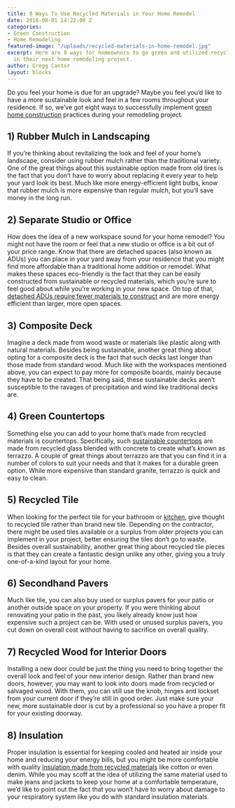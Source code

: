 ```yaml
---
title: 8 Ways To Use Recycled Materials in Your Home Remodel
date: 2018-08-01 14:22:00 Z
categories:
- Green Construction
- Home Remodeling
featured-image: "/uploads/recycled-materials-in-home-remodel.jpg"
excerpt: Here are 8 ways for homeowners to go green and utilized recycled materials
  in their next home remodeling project.
author: Gregg Cantor
layout: blocks
---
```


Do you feel your home is due for an upgrade? Maybe you feel you’d like to have a more sustainable look and feel in a few rooms throughout your residence. If so, we’ve got eight ways to successfully implement [green home construction](/san-diego-green-home-construction) practices during your remodeling project. 

## 1) Rubber Mulch in Landscaping

If you’re thinking about revitalizing the look and feel of your home’s landscape, consider using rubber mulch rather than the traditional variety. One of the great things about this sustainable option made from old tires is the fact that you don’t have to worry about replacing it every year to help your yard look its best. Much like more energy-efficient light bulbs, know that rubber mulch is more expensive than regular mulch, but you’ll save money in the long run. 

## 2) Separate Studio or Office

How does the idea of a new workspace sound for your home remodel? You might not have the room or feel that a new studio or office is a bit out of your price range. Know that there are detached spaces (also known as ADUs) you can place in your yard away from your residence that you might find more affordable than a traditional home addition or remodel. What makes these spaces eco-friendly is the fact that they can be easily constructed from sustainable or recycled materials, which you’re sure to feel good about while you’re working in your new space. On top of that, [detached ADUs require fewer materials to construct](http://sustainableconsumption.usdn.org/initiatives-list/supporting-development-of-accessory-dwelling-units) and are more energy efficient than larger, more open spaces.

## 3) Composite Deck

Imagine a deck made from wood waste or materials like plastic along with natural materials. Besides being sustainable, another great thing about opting for a composite deck is the fact that such decks last longer than those made from standard wood. Much like with the workspaces mentioned above, you can expect to pay more for composite boards, mainly because they have to be created. That being said, these sustainable decks aren’t susceptible to the ravages of precipitation and wind like traditional decks are. 

## 4) Green Countertops

Something else you can add to your home that’s made from recycled materials is countertops. Specifically, such [sustainable countertops](https://www.greenandsave.com/green_news/green-building/eco-friendly-diy-home-improvement-go-green-these-products-materials) are made from recycled glass blended with concrete to create what’s known as terrazzo. A couple of great things about terrazzo are that you can find it in a number of colors to suit your needs and that it makes for a durable green option. While more expensive than standard granite, terrazzo is quick and easy to clean. 

## 5) Recycled Tile

When looking for the perfect tile for your bathroom or [kitchen](/2016-eco-friendly-kitchen-remodeling-ideas/), give thought to recycled tile rather than brand new tile. Depending on the contractor, there might be used tiles available or a surplus from older projects you can implement in your project, better ensuring the tiles don’t go to waste. Besides overall sustainability, another great thing about recycled tile pieces is that they can create a fantastic design unlike any other, giving you a truly one-of-a-kind layout for your home. 

## 6) Secondhand Pavers 

Much like tile, you can also buy used or surplus pavers for your patio or another outside space on your property. If you were thinking about renovating your patio in the past, you likely already know just how expensive such a project can be. With used or unused surplus pavers, you cut down on overall cost without having to sacrifice on overall quality.

## 7) Recycled Wood for Interior Doors

Installing a new door could be just the thing you need to bring together the overall look and feel of your new interior design. Rather than brand new doors, however, you may want to look into doors made from recycled or salvaged wood. With them, you can still use the knob, hinges and lockset from your current door if they’re still in good order. Just make sure your new, more sustainable door is cut by a professional so you have a proper fit for your existing doorway.

## 8) Insulation 

Proper insulation is essential for keeping cooled and heated air inside your home and reducing your energy bills, but you might be more comfortable with quality [insulation made from recycled materials](/natural-wool-or-recycled-cotton-which-insulation-is-better-for-your-home/) like cotton or even denim. While you may scoff at the idea of utilizing the same material used to make jeans and jackets to keep your home at a comfortable temperature, we’d like to point out the fact that you won’t have to worry about damage to your respiratory system like you do with standard insulation materials.
